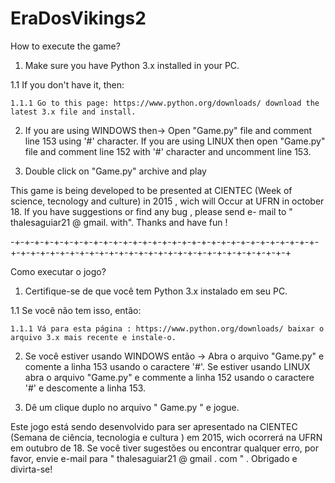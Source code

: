 # EraDosVikings2

How to execute the game?

1. Make sure you have Python 3.x installed in your PC.

  1.1 If you don't have it, then:
  
    1.1.1 Go to this page: https://www.python.org/downloads/ download the latest 3.x file and install.

2. If you are using WINDOWS then-> Open "Game.py" file and comment line 153 using '#' character. If you are using LINUX then open "Game.py" file and comment line 152 with '#' character and uncomment line 153.

3. Double click on "Game.py" archive and play


This game is being developed to be presented at CIENTEC (Week of science, tecnology and culture) in 2015 , wich will Occur at UFRN in october 18. If you have suggestions or find any bug , please send e- mail to " thalesaguiar21 @ gmail. with". Thanks and have fun !

-+-+-+-+-+-+-+-+-+-+-+-+-+-+-+-+-+-+-+-+-+-+-+-+-+-+-+-+-+-+-+-+-+-+-+-+-+-+-+-+-+-+-+-+-+-+-+-+-+-+-+-+-+-+-+-+-+-+-+-+

Como executar o jogo?

1. Certifique-se de que você tem Python 3.x instalado em seu PC.

  1.1 Se você não tem isso, então:
  
    1.1.1 Vá para esta página : https://www.python.org/downloads/ baixar o arquivo 3.x mais recente e instale-o.

2. Se você estiver usando WINDOWS então -> Abra o arquivo "Game.py" e comente a linha 153 usando o caractere '#'. Se estiver usando LINUX abra o arquivo "Game.py" e commente a linha 152 usando o caractere '#' e descomente a linha 153.
  
3. Dê um clique duplo no arquivo " Game.py " e jogue.


Este jogo está sendo desenvolvido para ser apresentado na CIENTEC (Semana de ciência, tecnologia e cultura ) em 2015, wich ocorrerá na UFRN em outubro de 18. Se você tiver sugestões ou encontrar qualquer erro, por favor, envie e-mail para " thalesaguiar21 @ gmail . com " . Obrigado e divirta-se!
